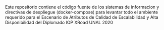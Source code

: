 Este repositorio contiene el código fuente de los sistemas de informacion y directivas de despliegue (docker-compose) para levantar todo el ambiente requerido para el Escenario de Atributos de Calidad de Escalabilidad y Alta Disponibilidad del Diplomado IOP XRoad UNAL 2020
